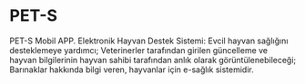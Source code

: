 # PET-S
PET-S Mobil APP.
Elektronik Hayvan Destek Sistemi: Evcil hayvan sağlığını desteklemeye yardımcı; 
Veterinerler tarafından girilen güncelleme ve hayvan bilgilerinin hayvan sahibi 
tarafından anlık olarak görüntülenebileceği; Barınaklar hakkında bilgi veren, 
hayvanlar için e-sağlık sistemidir.
